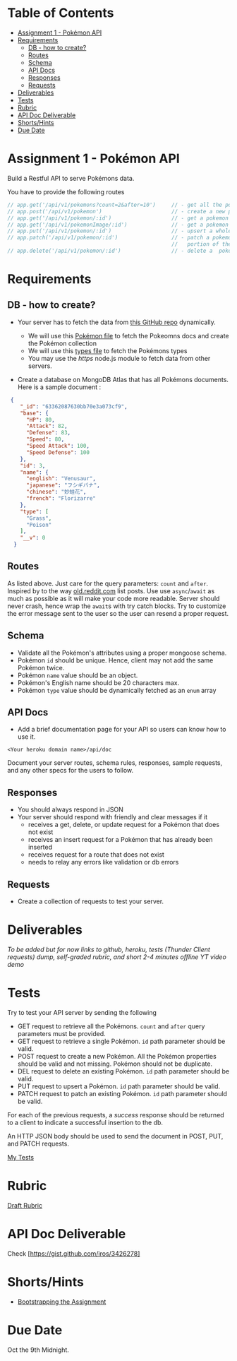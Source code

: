 Table of Contents
=================

* [Assignment 1 - Pokémon API](#assignment-1---pokémon-api)
* [Requirements](#requirements)
   * [DB - how to create?](#db---how-to-create)
   * [Routes](#routes)
   * [Schema](#schema)
   * [API Docs](#api-docs)
   * [Responses](#responses)
   * [Requests](#requests)
* [Deliverables](#deliverables)
* [Tests](#tests)
* [Rubric](#rubric)
* [API Doc Deliverable](#api-doc-deliverable)
* [Shorts/Hints](#shortshints)
* [Due Date](#due-date)

# Assignment 1 - Pokémon API
Build a Restful API to serve Pokémons data.

You have to provide the following routes
```js
// app.get('/api/v1/pokemons?count=2&after=10')     // - get all the pokemons after the 10th. List only Two.
// app.post('/api/v1/pokemon')                      // - create a new pokemon
// app.get('/api/v1/pokemon/:id')                   // - get a pokemon
// app.get('/api/v1/pokemonImage/:id')              // - get a pokemon Image URL
// app.put('/api/v1/pokemon/:id')                   // - upsert a whole pokemon document
// app.patch('/api/v1/pokemon/:id')                 // - patch a pokemon document or a
                                                    //   portion of the pokemon document
// app.delete('/api/v1/pokemon/:id')                // - delete a  pokemon 
```

# Requirements 
## DB - how to create?
- Your server has to fetch the data from [this GitHub repo](https://github.com/fanzeyi/pokemon.json) dynamically.
  - We will use this [Pokémon file](https://github.com/fanzeyi/pokemon.json/blob/master/pokedex.json) to fetch the Pokeomns docs and create the  Pokémon collection
  - We will use this [types file](https://github.com/fanzeyi/pokemon.json/blob/master/types.json) to fetch the Pokémons types
  - You may use the *https* node.js module to fetch data from other servers.

- Create a database on MongoDB Atlas that has all Pokémons documents.
Here is a sample document :

```json
 {
    "_id": "63362087630bb70e3a073cf9",
    "base": {
      "HP": 80,
      "Attack": 82,
      "Defense": 83,
      "Speed": 80,
      "Speed Attack": 100,
      "Speed Defense": 100
    },
    "id": 3,
    "name": {
      "english": "Venusaur",
      "japanese": "フシギバナ",
      "chinese": "妙蛙花",
      "french": "Florizarre"
    },
    "type": [
      "Grass",
      "Poison"
    ],
    "__v": 0
  }
  ```


## Routes
As listed above. Just care for the query parameters: `count` and `after`. Inspired by to the way [old.reddit.com](https://old.reddit.com/) list posts. Use use `async`/`await` as much as possible as it will make your code more readable. Server should never crash, hence wrap the `await`s with try catch blocks. Try to customize the error message sent to the user so the user can resend a proper request. 


## Schema 
- Validate all the Pokémon's attributes using a proper mongoose schema. 
- Pokémon `id` should be unique. Hence, client may not add the same Pokémon twice.
- Pokémon `name` value should be an object.
- Pokémon's English name should be 20 characters max.
- Pokémon `type` value should be dynamically fetched as an `enum` array

## API Docs
- Add a brief documentation page for your API so users can know how to use it. 
```
<Your heroku domain name>/api/doc
```
Document your server routes, schema rules, responses, sample requests, and any other specs for the users to follow. 

## Responses
- You should always respond in JSON
- Your server should respond with friendly and clear messages if it
  - receives a get, delete, or update request for a Pokémon that does not exist
  - receives an insert request for a Pokémon that has already been inserted
  - receives request for a route that does not exist
  - needs to relay any errors like validation or db errors

## Requests
- Create a collection of requests to test your server.

# Deliverables
*To be added but for now links to github, heroku, tests (Thunder Client requests) dump, self-graded rubric, and short 2-4 minutes offline YT video demo*

# Tests
Try to test your API server by sending the following
- GET request to retrieve all the Pokémons. `count` and `after` query parameters must be provided.
- GET request to retrieve a single Pokémon. `id` path parameter should be valid. 
- POST request to create a new Pokémon. All the Pokémon properties should be valid and not missing. Pokémon should not be duplicate. 
- DEL request to delete an existing Pokémon. `id` path parameter should be valid.
- PUT request to upsert a Pokémon. `id` path parameter should be valid. 
- PATCH request to patch an existing Pokémon. `id` path parameter should be valid.

For each of the previous requests, a *success* response should be returned to a client to indicate a successful insertion to the db. 

An HTTP JSON body should be used to send the document in POST, PUT, and PATCH requests.

[My Tests](./thunder-collection_Pokemons.json)

# Rubric
[Draft Rubric](./rubric.md)

# API Doc Deliverable
Check [https://gist.github.com/iros/3426278]

# Shorts/Hints
- [Bootstrapping the Assignment](https://youtu.be/QSZYqav1214) 

# Due Date
Oct the 9th Midnight.

